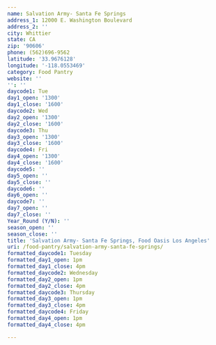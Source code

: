 ```yaml
---
name: Salvation Army- Santa Fe Springs
address_1: 12000 E. Washington Boulevard
address_2: ''
city: Whittier
state: CA
zip: '90606'
phone: (562)696-9562
latitude: '33.9676128'
longitude: '-118.0553469'
category: Food Pantry
website: ''
'': ''
daycode1: Tue
day1_open: '1300'
day1_close: '1600'
daycode2: Wed
day2_open: '1300'
day2_close: '1600'
daycode3: Thu
day3_open: '1300'
day3_close: '1600'
daycode4: Fri
day4_open: '1300'
day4_close: '1600'
daycode5: ''
day5_open: ''
day5_close: ''
daycode6: ''
day6_open: ''
daycode7: ''
day7_open: ''
day7_close: ''
Year_Round (Y/N): ''
season_open: ''
season_close: ''
title: 'Salvation Army- Santa Fe Springs, Food Oasis Los Angeles'
uri: /food-pantry/salvation-army-santa-fe-springs/
formatted_daycode1: Tuesday
formatted_day1_open: 1pm
formatted_day1_close: 4pm
formatted_daycode2: Wednesday
formatted_day2_open: 1pm
formatted_day2_close: 4pm
formatted_daycode3: Thursday
formatted_day3_open: 1pm
formatted_day3_close: 4pm
formatted_daycode4: Friday
formatted_day4_open: 1pm
formatted_day4_close: 4pm

---
```

